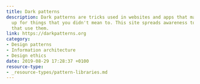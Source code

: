 ```yaml
---
title: Dark patterns
description: Dark patterns are tricks used in websites and apps that make you buy or sign
  up for things that you didn't mean to. This site spreads awareness to shame companies
  that use them.
link: https://darkpatterns.org
category:
- Design patterns
- Information architecture
- Design ethics
date: 2019-08-29 17:28:37 +0100 
resource-type: 
- _resource-types/pattern-libraries.md
---
```

